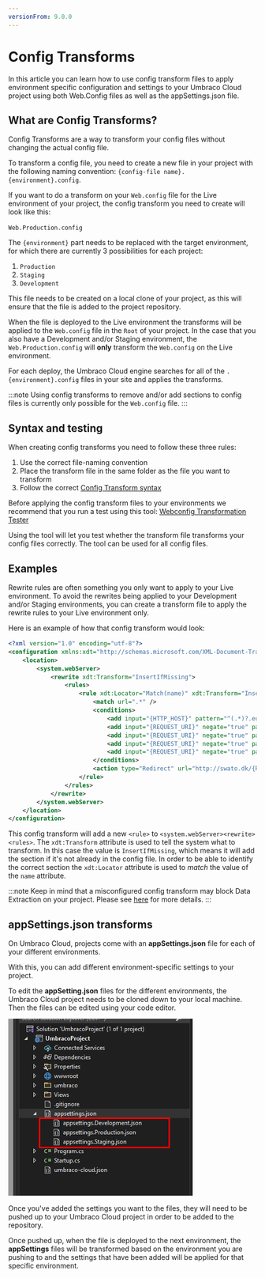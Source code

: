 ```yaml
---
versionFrom: 9.0.0
---
```


# Config Transforms

In this article you can learn how to use config transform files to apply environment specific configuration and settings to your Umbraco Cloud project using both Web.Config files as well as the appSettings.json file.

## What are Config Transforms?

Config Transforms are a way to transform your config files without changing the actual config file.

To transform a config file, you need to create a new file in your project with the following naming convention: `{config-file name}.{environment}.config`.

If you want to do a transform on your `Web.config` file for the Live environment of your project, the config transform you need to create will look like this:

`Web.Production.config`

The `{environment}` part needs to be replaced with the target environment, for which there are currently 3 possibilities for each project:

1. `Production`
2. `Staging`
3. `Development`

This file needs to be created on a local clone of your project, as this will ensure that the file is added to the project repository.

When the file is deployed to the Live environment the transforms will be applied to the `Web.config` file in the `Root` of your project. In the case that you also have a Development and/or Staging environment, the `Web.Production.config` will **only** transform the `Web.config` on the Live environment.

For each deploy, the Umbraco Cloud engine searches for all of the `.{environment}.config` files in your site and applies the transforms.

:::note
Using config transforms to remove and/or add sections to config files is currently only possible for the `Web.config` file.
:::

## Syntax and testing

When creating config transforms you need to follow these three rules:

1. Use the correct file-naming convention
2. Place the transform file in the same folder as the file you want to transform
3. Follow the correct [Config Transform syntax](https://docs.microsoft.com/en-us/aspnet/core/host-and-deploy/iis/transform-webconfig?view=aspnetcore-5.0)

Before applying the config transform files to your environments we recommend that you run a test using this tool: [Webconfig Transformation Tester](https://elmah.io/tools/webconfig-transformation-tester/)

Using the tool will let you test whether the transform file transforms your config files correctly. The tool can be used for all config files.

## Examples

Rewrite rules are often something you only want to apply to your Live environment. To avoid the rewrites being applied to your Development and/or Staging environments, you can create a transform file to apply the rewrite rules to your Live environment only.

Here is an example of how that config transform would look:

```xml
<?xml version="1.0" encoding="utf-8"?>
<configuration xmlns:xdt="http://schemas.microsoft.com/XML-Document-Transform">
	<location>
		<system.webServer>
			<rewrite xdt:Transform="InsertIfMissing">
				<rules>
					<rule xdt:Locator="Match(name)" xdt:Transform="InsertIfMissing" name="Redirects umbraco.io to actual domain" stopProcessing="true">
						<match url=".*" />
						<conditions>
							<add input="{HTTP_HOST}" pattern="^(.*)?.euwest01.umbraco.io$" />
							<add input="{REQUEST_URI}" negate="true" pattern="^/umbraco" />
							<add input="{REQUEST_URI}" negate="true" pattern="^/DependencyHandler.axd" />
							<add input="{REQUEST_URI}" negate="true" pattern="^/App_Plugins" />
							<add input="{REQUEST_URI}" negate="true" pattern="localhost" />
						</conditions>
						<action type="Redirect" url="http://swato.dk/{R:0}" appendQueryString="true" redirectType="Permanent" />
					</rule>
				</rules>
			</rewrite>
		</system.webServer>
	</location>
</configuration>
```

This config transform will add a new `<rule>` to `<system.webServer><rewrite><rules>`. The `xdt:Transform` attribute is used to tell the system what to transform. In this case the value is `InsertIfMissing`, which means it will add the section if it's not already in the config file. In order to be able to identify the correct section the `xdt:Locator` attribute is used to *match* the value of the `name` attribute.

:::note
Keep in mind that a misconfigured config transform may block Data Extraction on your project. Please see [here](../../Troubleshooting/Deployments/Changes-Not-Being-Applied) for more details.
:::

## appSettings.json transforms

On Umbraco Cloud, projects come with an **appSettings.json** file for each of your different environments.

With this, you can add different environment-specific settings to your project.

To edit the **appSetting.json** files for the different environments, the Umbraco Cloud project needs to be cloned down to your local machine. Then the files can be edited using your code editor.

![appSettings.json transforms](images/appSettings.png)

Once you've added the settings you want to the files, they will need to be pushed up to your Umbraco Cloud project in order to be added to the repository.

Once pushed up, when the file is deployed to the next environment, the **appSettings** files will be transformed based on the environment you are pushing to and the settings that have been added will be applied for that specific environment.
